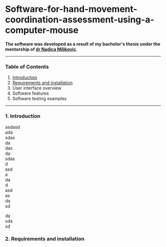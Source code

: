 # Software-for-hand-movement-coordination-assessment-using-a-computer-mouse
**The software was developed as a result of my bachelor's thesis under the mentorship of [dr Nadica Miljkovic](https://automatika.etf.bg.ac.rs/en/department-personnel/98-english/content/faculty/615-phd-nadica-miljkovi%C4%87).**
***
### Table of Contents
1. [Introduction](https://github.com/vladajankovic/Software-for-hand-movement-coordination-assessment-using-a-computer-mouse/blob/master/README.md#1-introduction)
2. [Requirements and installation](https://github.com/vladajankovic/Software-for-hand-movement-coordination-assessment-using-a-computer-mouse/blob/master/README.md#2-requirements-and-installation)
3. User interface overview
4. Software features
5. Software testing examples
***
### 1. Introduction
asdasd  
ada  
sdas  
da  
das  
da  
sdas  
d  
asd  
a  
da  
d  
asd  
as  
da  
sd  
  
da  
sda  
sd  
### 2. Requirements and installation

